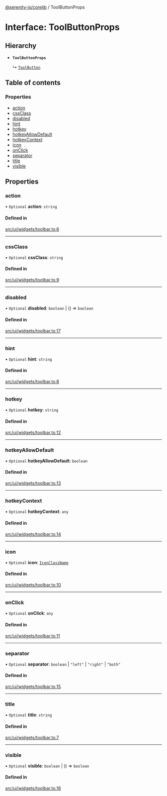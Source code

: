 [@serenity-is/corelib](../README.md) / ToolButtonProps

# Interface: ToolButtonProps

## Hierarchy

- **`ToolButtonProps`**

  ↳ [`ToolButton`](ToolButton.md)

## Table of contents

### Properties

- [action](ToolButtonProps.md#action)
- [cssClass](ToolButtonProps.md#cssclass)
- [disabled](ToolButtonProps.md#disabled)
- [hint](ToolButtonProps.md#hint)
- [hotkey](ToolButtonProps.md#hotkey)
- [hotkeyAllowDefault](ToolButtonProps.md#hotkeyallowdefault)
- [hotkeyContext](ToolButtonProps.md#hotkeycontext)
- [icon](ToolButtonProps.md#icon)
- [onClick](ToolButtonProps.md#onclick)
- [separator](ToolButtonProps.md#separator)
- [title](ToolButtonProps.md#title)
- [visible](ToolButtonProps.md#visible)

## Properties

### action

• `Optional` **action**: `string`

#### Defined in

[src/ui/widgets/toolbar.ts:6](https://github.com/serenity-is/serenity/blob/master/packages/corelib/src/ui/widgets/toolbar.ts#L6)

___

### cssClass

• `Optional` **cssClass**: `string`

#### Defined in

[src/ui/widgets/toolbar.ts:9](https://github.com/serenity-is/serenity/blob/master/packages/corelib/src/ui/widgets/toolbar.ts#L9)

___

### disabled

• `Optional` **disabled**: `boolean` \| () => `boolean`

#### Defined in

[src/ui/widgets/toolbar.ts:17](https://github.com/serenity-is/serenity/blob/master/packages/corelib/src/ui/widgets/toolbar.ts#L17)

___

### hint

• `Optional` **hint**: `string`

#### Defined in

[src/ui/widgets/toolbar.ts:8](https://github.com/serenity-is/serenity/blob/master/packages/corelib/src/ui/widgets/toolbar.ts#L8)

___

### hotkey

• `Optional` **hotkey**: `string`

#### Defined in

[src/ui/widgets/toolbar.ts:12](https://github.com/serenity-is/serenity/blob/master/packages/corelib/src/ui/widgets/toolbar.ts#L12)

___

### hotkeyAllowDefault

• `Optional` **hotkeyAllowDefault**: `boolean`

#### Defined in

[src/ui/widgets/toolbar.ts:13](https://github.com/serenity-is/serenity/blob/master/packages/corelib/src/ui/widgets/toolbar.ts#L13)

___

### hotkeyContext

• `Optional` **hotkeyContext**: `any`

#### Defined in

[src/ui/widgets/toolbar.ts:14](https://github.com/serenity-is/serenity/blob/master/packages/corelib/src/ui/widgets/toolbar.ts#L14)

___

### icon

• `Optional` **icon**: [`IconClassName`](../README.md#iconclassname)

#### Defined in

[src/ui/widgets/toolbar.ts:10](https://github.com/serenity-is/serenity/blob/master/packages/corelib/src/ui/widgets/toolbar.ts#L10)

___

### onClick

• `Optional` **onClick**: `any`

#### Defined in

[src/ui/widgets/toolbar.ts:11](https://github.com/serenity-is/serenity/blob/master/packages/corelib/src/ui/widgets/toolbar.ts#L11)

___

### separator

• `Optional` **separator**: `boolean` \| ``"left"`` \| ``"right"`` \| ``"both"``

#### Defined in

[src/ui/widgets/toolbar.ts:15](https://github.com/serenity-is/serenity/blob/master/packages/corelib/src/ui/widgets/toolbar.ts#L15)

___

### title

• `Optional` **title**: `string`

#### Defined in

[src/ui/widgets/toolbar.ts:7](https://github.com/serenity-is/serenity/blob/master/packages/corelib/src/ui/widgets/toolbar.ts#L7)

___

### visible

• `Optional` **visible**: `boolean` \| () => `boolean`

#### Defined in

[src/ui/widgets/toolbar.ts:16](https://github.com/serenity-is/serenity/blob/master/packages/corelib/src/ui/widgets/toolbar.ts#L16)
